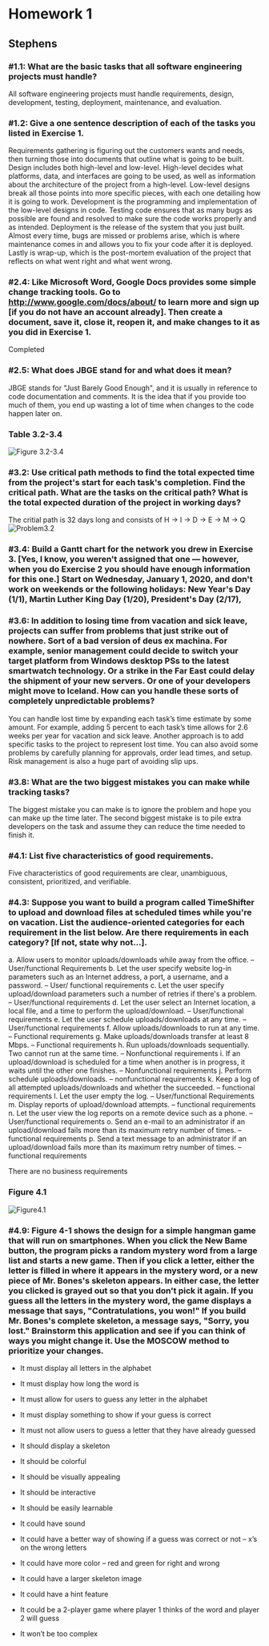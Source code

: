 # Homework 1
## Stephens
### #1.1: What are the basic tasks that all software engineering projects must handle?
All software engineering projects must handle requirements, design, development, testing, deployment, maintenance, and evaluation.

### #1.2: Give a one sentence description of each of the tasks you listed in Exercise 1.
Requirements gathering is figuring out the customers wants and needs, then turning those into documents that outline what is going to be built. Design includes both high-level and low-level. High-level decides what platforms, data, and interfaces are going to be used, as well as information about the architecture of the project from a high-level. Low-level designs break all those points into more specific pieces, with each one detailing how it is going to work. Development is the programming and implementation of the low-level designs in code. Testing code ensures that as many bugs as possible are found and resolved to make sure the code works properly and as intended. Deployment is the release of the system that you just built. Almost every time, bugs are missed or problems arise, which is where maintenance comes in and allows you to fix your code after it is deployed. Lastly is wrap-up, which is the post-mortem evaluation of the project that reflects on what went right and what went wrong.

### #2.4: Like Microsoft Word, Google Docs provides some simple change tracking tools. Go to http://www.google.com/docs/about/ to learn more and sign up [if you do not have an account already]. Then create a document, save it, close it, reopen it, and make changes to it as you did in Exercise 1.
Completed

### #2.5: What does JBGE stand for and what does it mean?
JBGE stands for "Just Barely Good Enough", and it is usually in reference to code documentation and comments. It is the idea that if you provide too much of them, you end up wasting a lot of time when changes to the code happen later on.

### Table 3.2-3.4
![Figure 3.2-3.4](https://user-images.githubusercontent.com/21330088/73501169-c301cb80-4379-11ea-8d70-64743f6d394b.png)

### #3.2: Use critical path methods to find the total expected time from the project's start for each task's completion. Find the critical path. What are the tasks on the critical path? What is the total expected duration of the project in working days?
The critial path is 32 days long and consists of H -> I -> D -> E -> M -> Q
![Problem3.2](https://user-images.githubusercontent.com/21330088/73501166-c2693500-4379-11ea-8795-5174af2a9a73.jpeg)

### #3.4: Build a Gantt chart for the network you drew in Exercise 3. [Yes, I know, you weren't assigned that one — however, when you do Exercise 2 you should have enough information for this one.] Start on Wednesday, January 1, 2020, and don't work on weekends or the following holidays: New Year's Day (1/1), Martin Luther King Day	(1/20), President's Day	(2/17),

### #3.6: In addition to losing time from vacation and sick leave, projects can suffer from problems that just strike out of nowhere. Sort of a bad version of deus ex machina. For example, senior management could decide to switch your target platform from Windows desktop PSs to the latest smartwatch technology. Or a strike in the Far East could delay the shipment of your new servers. Or one of your developers might move to Iceland. How can you handle these sorts of completely unpredictable problems?
You can handle lost time by expanding each task’s time estimate by some amount. For example, adding 5 percent to each task’s time allows for 2.6 weeks per year for vacation and sick leave. Another approach is to add specific tasks to the project to represent lost time. You can also avoid some problems by carefully planning for approvals, order lead times, and setup. Risk management is also a huge part of avoiding slip ups. 

### #3.8: What are the two biggest mistakes you can make while tracking tasks?
The biggest mistake you can make is to ignore the problem and hope you can make up the time later. The second biggest mistake is to pile extra developers on the task and assume they can reduce the time needed to finish it.

### #4.1: List five characteristics of good requirements.
Five characteristics of good requirements are clear, unambiguous, consistent, prioritized, and verifiable.

### #4.3: Suppose you want to build a program called TimeShifter to upload and download files at scheduled times while you're on vacation. List the audience-oriented categories for each requirement in the list below. Are there requirements in each category? [If not, state why not…].

a. Allow users to monitor uploads/downloads while away from the office. – User/functional Requirements 
b. Let the user specify website log-in parameters such as an Internet address, a port, a username, and a password. – User/ functional requirements 
c. Let the user specify upload/download parameters such a number of retries if there's a problem. – User/functional requirements 
d. Let the user select an Internet location, a local file, and a time to perform the upload/download. – User/functional requirements 
e. Let the user schedule uploads/downloads at any time. – User/functional requirements 
f. Allow uploads/downloads to run at any time. – Functional requirements 
g. Make uploads/downloads transfer at least 8 Mbps. – Functional requirements 
h. Run uploads/downloads sequentially. Two cannot run at the same time. – Nonfunctional requirements 
i. If an upload/download is scheduled for a time when another is in progress, it waits until the other one finishes. – Nonfunctional requirements 
j. Perform schedule uploads/downloads. – nonfunctional requirements 
k. Keep a log of all attempted uploads/downloads and whether the succeeded. – functional requirements 
l. Let the user empty the log. – User/functional Requirements 
m. Display reports of upload/download attempts. – functional requirements 
n. Let the user view the log reports on a remote device such as a phone. – User/functional requirements 
o. Send an e-mail to an administrator if an upload/download fails more than its maximum retry number of times. – functional requirements 
p. Send a text message to an administrator if an upload/download fails more than its maximum retry number of times. – functional requirements 

There are no business requirements 


### Figure 4.1
![Figure4.1](https://user-images.githubusercontent.com/21330088/73501168-c2693500-4379-11ea-825c-65a2566ad4de.jpg)

### #4.9: Figure 4-1 shows the design for a simple hangman game that will run on smartphones. When you click the New Bame button, the program picks a random mystery word from a large list and starts a new game. Then if you click a letter, either the letter is filled in where it appears in the mystery word, or a new piece of Mr. Bones's skeleton appears. In either case, the letter you clicked is grayed out so that you don't pick it again. If you guess all the letters in the mystery word, the game displays a message that says, "Contratulations, you won!" If you build Mr. Bones's complete skeleton, a message says, "Sorry, you lost." Brainstorm this application and see if you can think of ways you might change it. Use the MOSCOW method to prioritize your changes.

-	It must display all letters in the alphabet 
-	It must display how long the word is 
-	It must allow for users to guess any letter in the alphabet 
-	It must display something to show if your guess is correct 
-	It must not allow users to guess a letter that they have already guessed 

-	It should display a skeleton 
-	It should be colorful 
-	It should be visually appealing 
-	It should be interactive 
-	It should be easily learnable 

-	It could have sound 
-	It could have a better way of showing if a guess was correct or not – x’s on the wrong letters 
-	It could have more color – red and green for right and wrong 
-	It could have a larger skeleton image 
-	It could have a hint feature 
-	It could be a 2-player game where player 1 thinks of the word and player 2 will guess 


-	It won’t be too complex 

